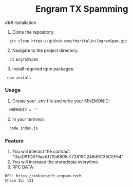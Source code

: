 <h1 align="center"> Engram TX Spamming </h1>
### Installation

1. Clone the repository:

```bash
  git clone https://github.com/theritalin/EngramSpam.git
```

2. Navigate to the project directory:

```bash
  cd EngramSpam
```

3. Install required npm packages:

```bash
 npm install
```

### Usage

1. Create your .env file and write your MNEMONIC:

```bash
  MNEMONIC = ""
```

2. In your terminal:

```bash
  node index.js
```

### Feature

1. You will interact the contract "0xaD91C679aaAf72b8805c172819C246d9C35CEF54"
2. You will increase the storeddata everytime.
3. RPC DATA:

```bash
RPC: https://tokioswift.engram.tech
Chain Id: 131
```
